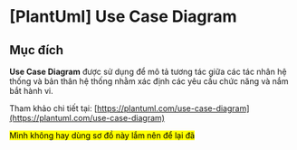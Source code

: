 # \[PlantUml\] Use Case Diagram

## Mục đích

__Use Case Diagram__ được sử dụng để mô tả tương tác giữa các tác nhân hệ thống và bản thân hệ thống nhằm xác định các yêu cầu chức năng và nắm bắt hành vi.

Tham khảo chi tiết tại: [https://plantuml.com/use-case-diagram](https://plantuml.com/use-case-diagram)

<mark class=red>Mình không hay dùng sơ đồ này lắm nên để lại đã</mark>